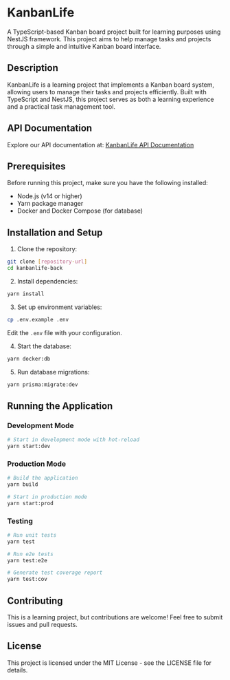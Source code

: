 # KanbanLife

A TypeScript-based Kanban board project built for learning purposes using NestJS framework. This project aims to help manage tasks and projects through a simple and intuitive Kanban board interface.

## Description

KanbanLife is a learning project that implements a Kanban board system, allowing users to manage their tasks and projects efficiently. Built with TypeScript and NestJS, this project serves as both a learning experience and a practical task management tool.

## API Documentation

Explore our API documentation at:
[KanbanLife API Documentation](https://f7yj54n7qf.apidog.io/)

## Prerequisites

Before running this project, make sure you have the following installed:
- Node.js (v14 or higher)
- Yarn package manager
- Docker and Docker Compose (for database)

## Installation and Setup

1. Clone the repository:
```bash
git clone [repository-url]
cd kanbanlife-back
```

2. Install dependencies:
```bash
yarn install
```

3. Set up environment variables:
```bash
cp .env.example .env
```
Edit the `.env` file with your configuration.

4. Start the database:
```bash
yarn docker:db
```

5. Run database migrations:
```bash
yarn prisma:migrate:dev
```

## Running the Application

### Development Mode
```bash
# Start in development mode with hot-reload
yarn start:dev
```

### Production Mode
```bash
# Build the application
yarn build

# Start in production mode
yarn start:prod
```

### Testing
```bash
# Run unit tests
yarn test

# Run e2e tests
yarn test:e2e

# Generate test coverage report
yarn test:cov
```

## Contributing

This is a learning project, but contributions are welcome! Feel free to submit issues and pull requests.

## License

This project is licensed under the MIT License - see the LICENSE file for details.

